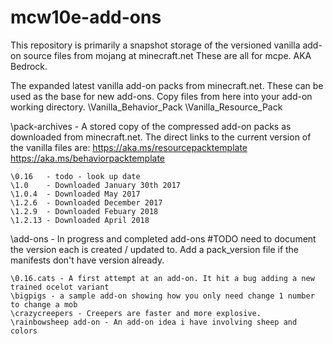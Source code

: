 # mcw10e-add-ons

This repository is primarily a snapshot storage of the versioned vanilla add-on source files from mojang at minecraft.net
These are all for mcpe. AKA Bedrock.

The expanded latest vanilla add-on packs from minecraft.net. These can be used as the base for new add-ons. Copy files from here into your add-on working directory.
\Vanilla_Behavior_Pack
\Vanilla_Resource_Pack

\pack-archives - A stored copy of the compressed add-on packs as downloaded from minecraft.net.
	The direct links to the current version of the vanilla files are: 
     	https://aka.ms/resourcepacktemplate
     	https://aka.ms/behaviorpacktemplate

    \0.16   - todo - look up date
	\1.0    - Downloaded January 30th 2017
	\1.0.4  - Downloaded May 2017
	\1.2.6  - Downloaded December 2017
	\1.2.9  - Downloaded Febuary 2018 
	\1.2.13 - Downloaded April 2018

\add-ons - In progress and completed add-ons  #TODO need to document the version each is created / updated to. 
	Add a pack_version file if the manifests don't have version already.
	
	\0.16.cats - A first attempt at an add-on. It hit a bug adding a new trained ocelot variant 
	\bigpigs - a sample add-on showing how you only need change 1 number to change a mob
	\crazycreepers - Creepers are faster and more explosive.
	\rainbowsheep add-on - An add-on idea i have involving sheep and colors
